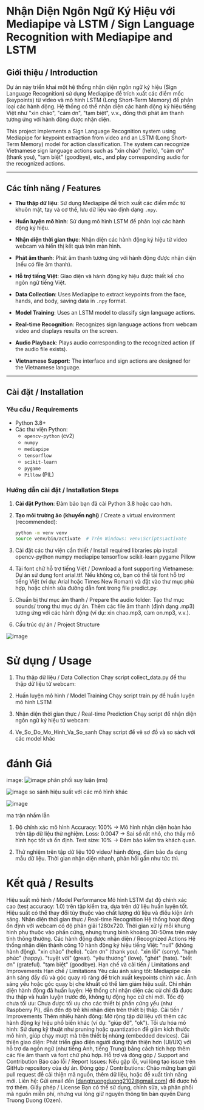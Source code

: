 # Nhận Diện Ngôn Ngữ Ký Hiệu với Mediapipe và LSTM / Sign Language Recognition with Mediapipe and LSTM

## Giới thiệu / Introduction

Dự án này triển khai một hệ thống nhận diện ngôn ngữ ký hiệu (Sign Language Recognition) sử dụng Mediapipe để trích xuất các điểm mốc (keypoints) từ video và mô hình LSTM (Long Short-Term Memory) để phân loại các hành động. Hệ thống có thể nhận diện các hành động ký hiệu tiếng Việt như "xin chào", "cảm ơn", "tạm biệt", v.v., đồng thời phát âm thanh tương ứng với hành động được nhận diện.

This project implements a Sign Language Recognition system using Mediapipe for keypoint extraction from video and an LSTM (Long Short-Term Memory) model for action classification. The system can recognize Vietnamese sign language actions such as "xin chào" (hello), "cảm ơn" (thank you), "tạm biệt" (goodbye), etc., and play corresponding audio for the recognized actions.

---

## Các tính năng / Features

- **Thu thập dữ liệu**: Sử dụng Mediapipe để trích xuất các điểm mốc từ khuôn mặt, tay và cơ thể, lưu dữ liệu vào định dạng `.npy`.
- **Huấn luyện mô hình**: Sử dụng mô hình LSTM để phân loại các hành động ký hiệu.
- **Nhận diện thời gian thực**: Nhận diện các hành động ký hiệu từ video webcam và hiển thị kết quả trên màn hình.
- **Phát âm thanh**: Phát âm thanh tương ứng với hành động được nhận diện (nếu có file âm thanh).
- **Hỗ trợ tiếng Việt**: Giao diện và hành động ký hiệu được thiết kế cho ngôn ngữ tiếng Việt.

- **Data Collection**: Uses Mediapipe to extract keypoints from the face, hands, and body, saving data in `.npy` format.
- **Model Training**: Uses an LSTM model to classify sign language actions.
- **Real-time Recognition**: Recognizes sign language actions from webcam video and displays results on the screen.
- **Audio Playback**: Plays audio corresponding to the recognized action (if the audio file exists).
- **Vietnamese Support**: The interface and sign actions are designed for the Vietnamese language.

---

## Cài đặt / Installation

### Yêu cầu / Requirements

- Python 3.8+
- Các thư viện Python:
  - `opencv-python` (cv2)
  - `numpy`
  - `mediapipe`
  - `tensorflow`
  - `scikit-learn`
  - `pygame`
  - `Pillow` (PIL)

### Hướng dẫn cài đặt / Installation Steps

1. **Cài đặt Python**: Đảm bảo bạn đã cài Python 3.8 hoặc cao hơn.

2. **Tạo môi trường ảo (khuyến nghị)** / Create a virtual environment (recommended):
   ```bash
   python -m venv venv
   source venv/bin/activate  # Trên Windows: venv\Scripts\activate
3. Cài đặt các thư viện cần thiết / Install required libraries
  pip install opencv-python numpy mediapipe tensorflow scikit-learn pygame Pillow

5. Tải font chữ hỗ trợ tiếng Việt / Download a font supporting Vietnamese:
   Dự án sử dụng font arial.ttf. Nếu không có, bạn có thể tải font hỗ trợ tiếng Việt (ví dụ: Arial hoặc Times New Roman) và đặt vào thư mục phù hợp, hoặc chỉnh sửa đường dẫn font trong file predict.py.
   
6. Chuẩn bị thư mục âm thanh / Prepare the audio folder:
   Tạo thư mục sounds/ trong thư mục dự án.
   Thêm các file âm thanh (định dạng .mp3) tương ứng với các hành động (ví dụ: xin chao.mp3, cam on.mp3, v.v.).
   
7. Cấu trúc dự án / Project Structure

![image](https://github.com/user-attachments/assets/f5d5a126-5d44-4e22-a776-d109a1385415)


# Sử dụng / Usage
1. Thu thập dữ liệu / Data Collection
Chạy script collect_data.py để thu thập dữ liệu từ webcam:

3. Huấn luyện mô hình / Model Training
Chạy script train.py để huấn luyện mô hình LSTM

4. Nhận diện thời gian thực / Real-time Prediction
Chạy script để nhận diện ngôn ngữ ký hiệu từ webcam:

5. Ve_So_Do_Mo_Hinh_Va_So_sanh 
Chạy script để vẽ sơ đồ và so sách với các model khác

# đánh Giá

image:
![image](https://github.com/user-attachments/assets/67896764-937d-488a-a1cc-fafdee977ba9)
phân phối suy luận (ms)


![image](https://github.com/user-attachments/assets/3c4088ca-1422-4fd8-85e7-729588116a75)
so sánh hiệu suất với các mô hình khác


![image](https://github.com/user-attachments/assets/ed91a0ed-b02b-4b2f-9903-cbe8b563c4bf)

ma trận nhầm lẫn


1. Độ chính xác mô hình 
Accuracy: 100% → Mô hình nhận diện hoàn hảo trên tập dữ liệu thử nghiệm.
Loss: 0.0047 → Sai số rất nhỏ, cho thấy mô hình học tốt và ổn định.
Test size: 10% → Đảm bảo kiểm tra khách quan.

2. Thử nghiệm trên tập dữ liệu 
100 video/ hành động, đảm bảo đa dạng mẫu dữ liệu.
Thời gian nhận diện nhanh, phản hồi gần như tức thì.




# Kết quả / Results
Hiệu suất mô hình / Model Performance
Mô hình LSTM đạt độ chính xác cao (test accuracy: 1.0) trên tập kiểm tra, dựa trên dữ liệu huấn luyện tốt.
Hiệu suất có thể thay đổi tùy thuộc vào chất lượng dữ liệu và điều kiện ánh sáng.
Nhận diện thời gian thực / Real-time Recognition
Hệ thống hoạt động ổn định với webcam có độ phân giải 1280x720.
Thời gian xử lý mỗi khung hình phụ thuộc vào phần cứng, nhưng trung bình khoảng 30-50ms trên máy tính thông thường.
Các hành động được nhận diện / Recognized Actions
Hệ thống nhận diện thành công 10 hành động ký hiệu tiếng Việt:
"null" (không hành động).
"xin chào" (hello).
"cảm ơn" (thank you).
"xin lỗi" (sorry).
"hạnh phúc" (happy).
"tuyệt vời" (great).
"yêu thương" (love).
"ghét" (hate).
"biết ơn" (grateful).
"tạm biệt" (goodbye).
Hạn chế và cải tiến / Limitations and Improvements
Hạn chế / Limitations
Yêu cầu ánh sáng tốt: Mediapipe cần ánh sáng đầy đủ và góc quay rõ ràng để trích xuất keypoints chính xác. Ánh sáng yếu hoặc góc quay bị che khuất có thể làm giảm hiệu suất.
Chỉ nhận diện hành động đã huấn luyện: Hệ thống chỉ nhận diện các cử chỉ đã được thu thập và huấn luyện trước đó, không tự động học cử chỉ mới.
Tốc độ chưa tối ưu: Chưa được tối ưu cho các thiết bị phần cứng yếu (như Raspberry Pi), dẫn đến độ trễ khi nhận diện trên thiết bị thấp.
Cải tiến / Improvements
Thêm nhiều hành động: Mở rộng tập dữ liệu với thêm các hành động ký hiệu phổ biến khác (ví dụ: "giúp đỡ", "ok").
Tối ưu hóa mô hình: Sử dụng kỹ thuật như pruning hoặc quantization để giảm kích thước mô hình, giúp chạy mượt mà trên thiết bị nhúng (embedded devices).
Cải thiện giao diện: Phát triển giao diện người dùng thân thiện hơn (UI/UX) với hỗ trợ đa ngôn ngữ (như tiếng Anh, tiếng Trung) bằng cách tích hợp thêm các file âm thanh và font chữ phù hợp.
Hỗ trợ và đóng góp / Support and Contribution
Báo cáo lỗi / Report Issues: Nếu gặp lỗi, vui lòng tạo issue trên GitHub repository của dự án.
Đóng góp / Contributions: Chào mừng bạn gửi pull request để cải thiện mã nguồn, thêm dữ liệu, hoặc đề xuất tính năng mới.
Liên hệ: Gửi email đến [dangtruongduong2102@gmail.com] để được hỗ trợ thêm.
Giấy phép / License
Bạn có thể sử dụng, chỉnh sửa, và phân phối mã nguồn miễn phí, nhưng vui lòng giữ nguyên thông tin bản quyền Dang Truong Duong (Ozen).
